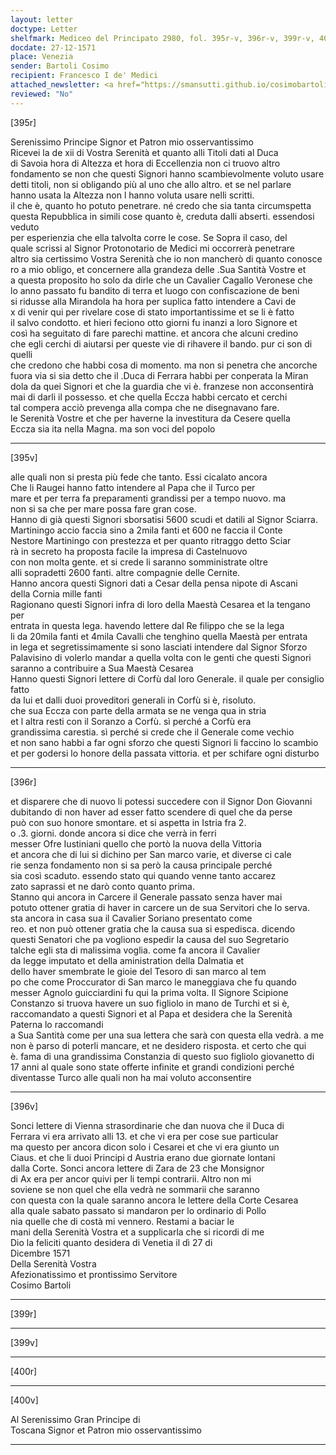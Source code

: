 ```yaml
---
layout: letter
doctype: Letter
shelfmark: Mediceo del Principato 2980, fol. 395r-v, 396r-v, 399r-v, 400r-v
docdate: 27-12-1571
place: Venezia
sender: Bartoli Cosimo
recipient: Francesco I de' Medici
attached_newsletter: <a href="https://smansutti.github.io/cosimobartoli/texts/3081_059/">3081_059</a>
reviewed: "No"
---
```


[395r]  
  
  
Serenissimo Principe Signor et Patron mio osservantissimo  
Ricevei la de xii di Vostra Serenità et quanto alli Titoli dati al Duca  
di Savoia hora di Altezza et hora di Eccellenzia non ci truovo altro  
fondamento se non che questi Signori hanno scambievolmente voluto usare  
detti titoli, non si obligando più al uno che allo altro. et se nel parlare  
hanno usata la Altezza non l hanno voluta usare nelli scritti.  
il che è, quanto ho potuto penetrare. né credo che sia tanta circumspetta  
questa Repubblica in simili cose quanto è, creduta dalli abserti. essendosi veduto  
per esperienzia che ella talvolta corre le cose. Se Sopra il caso, del  
quale scrissi al Signor Protonotario de Medici mi occorrerà penetrare  
altro sia certissimo Vostra Serenità che io non mancherò di quanto conosce  
ro a mio obligo, et concernere alla grandeza delle .Sua Santità Vostre et  
a questa proposito ho solo da dirle che un Cavalier Cagallo Veronese che  
lo anno passato fu bandito di terra et luogo con confiscazione de beni  
si ridusse alla Mirandola ha hora per suplica fatto intendere a Cavi de  
x di venir qui per rivelare cose di stato importantissime et se li è fatto  
il salvo condotto. et hieri feciono otto giorni fu inanzi a loro Signore et  
così ha seguitato di fare parechi mattine. et ancora che alcuni credino  
che egli cerchi di aiutarsi per queste vie di rihavere il bando. pur ci son di quelli  
che credono che habbi cosa di momento. ma non si penetra che ancorche  
fuora via si sia detto che il .Duca di Ferrara habbi per conperata la Miran  
dola da quei Signori et che la guardia che vi è. franzese non acconsentirà  
mai di darli il possesso. et che quella Eccza habbi cercato et cerchi  
tal compera acciò prevenga alla compa che ne disegnavano fare.  
le Serenità Vostre et che per haverne la investitura da Cesere quella  
Eccza sia ita nella Magna. ma son voci del popolo  
  
---  

[395v]  
  
  
alle quali non si presta più fede che tanto. Essi cicalato ancora  
Che li Raugei hanno fatto intendere al Papa che il Turco per  
mare et per terra fa preparamenti grandissi per a tempo nuovo. ma  
non si sa che per mare possa fare gran cose.  
Hanno di già questi Signori sborsatisi 5600 scudi et datili al Signor Sciarra.  
Martiningo accio faccia sino a 2mila fanti et 600 ne faccia il Conte  
Nestore Martiningo con prestezza et per quanto ritraggo detto Sciar  
rà in secreto ha proposta facile la impresa di Castelnuovo  
con non molta gente. et si crede li saranno somministrate oltre  
alli sopradetti 2600 fanti. altre compagnie delle Cernite.  
Hanno ancora questi Signori dati a Cesar della pensa nipote di Ascani  
della Cornia mille fanti  
Ragionano questi Signori infra di loro della Maestà Cesarea et la tengano per  
entrata in questa lega. havendo lettere dal Re filippo che se la lega  
li da 20mila fanti et 4mila Cavalli che tenghino quella Maestà per entrata  
in lega et segretissimamente si sono lasciati intendere dal Signor Sforzo  
Palavisino di volerlo mandar a quella volta con le genti che questi Signori  
saranno a contribuire a Sua Maestà Cesarea  
Hanno questi Signori lettere di Corfù dal loro Generale. il quale per consiglio fatto  
da lui et dalli duoi proveditori generali in Corfù si è, risoluto.  
che sua Eccza con parte della armata se ne venga qua in stria  
et l altra resti con il Soranzo a Corfù. sì perché a Corfù era  
grandissima carestia. sì perché si crede che il Generale come vechio  
et non sano habbi a far ogni sforzo che questi Signori li faccino lo scambio  
et per godersi lo honore della passata vittoria. et per schifare ogni disturbo  
  
---  

[396r]  
  
  
et disparere che di nuovo li potessi succedere con il Signor Don Giovanni  
dubitando di non haver ad esser fatto scendere di quel che da perse  
può con suo honore smontare. et si aspetta in Istria fra 2.  
o .3. giorni. donde ancora si dice che verrà in ferri  
messer Ofre Iustiniani quello che portò la nuova della Vittoria  
et ancora che di lui si dichino per San marco varie, et diverse ci cale  
rie senza fondamento non si sa però la causa principale perché  
sia così scaduto. essendo stato qui quando venne tanto accarez  
zato saprassi et ne darò conto quanto prima.  
Stanno qui ancora in Carcere il Generale passato senza haver mai  
potuto ottener gratia di haver in carcere un de sua Servitori che lo serva.  
sta ancora in casa sua il Cavalier Soriano presentato come  
reo. et non può ottener gratia che la causa sua si espedisca. dicendo  
questi Senatori che pa vogliono espedir la causa del suo Segretario  
talche egli sta di malissima voglia. come fa ancora il Cavalier  
da legge imputato et della aministration della Dalmatia et  
dello haver smembrate le gioie del Tesoro di san marco al tem  
po che come Proccurator di San marco le maneggiava che fu quando  
messer Agnolo guicciardini fu qui la prima volta. Il Signore Scipione  
Constanzo si truova havere un suo figliolo in mano de Turchi et si è,  
raccomandato a questi Signori et al Papa et desidera che la Serenità Paterna lo raccomandi  
a Sua Santità come per una sua lettera che sarà con questa ella vedrà. a me  
non è parso di poterli mancare, et ne desidero risposta. et certo che qui  
è. fama di una grandissima Constanzia di questo suo figliolo giovanetto di  
17 anni al quale sono state offerte infinite et grandi condizioni perché  
diventasse Turco alle quali non ha mai voluto acconsentire  
  
---  

[396v]  
  
  
Sonci lettere di Vienna strasordinarie che dan nuova che il Duca di  
Ferrara vi era arrivato alli 13. et che vi era per cose sue particular  
ma questo per ancora dicon solo i Cesarei et che vi era giunto un  
Ciaus. et che li duoi Principi d Austria erano due giornate lontani  
dalla Corte. Sonci ancora lettere di Zara de 23 che Monsignor  
di Ax era per ancor quivi per li tempi contrarii. Altro non mi  
soviene se non quel che ella vedrà ne sommarii che saranno  
con questa con la quale saranno ancora le lettere della Corte Cesarea  
alla quale sabato passato si mandaron per lo ordinario di Pollo  
nia quelle che di costà mi vennero. Restami a baciar le  
mani della Serenità Vostra et a supplicarla che si ricordi di me  
Dio la feliciti quanto desidera di Venetia il dì 27 di  
Dicembre 1571  
Della Serenità Vostra  
Afezionatissimo et prontissimo Servitore  
Cosimo Bartoli  
  
---  

[399r]  
  
  
  
---  

[399v]  
  
  
  
---  

[400r]  
  
  
  
---  

[400v]  
  
  
Al Serenissimo Gran Principe di  
Toscana Signor et Patron mio osservantissimo  
  
---  

